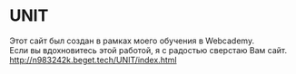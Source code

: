 # UNIT
Этот сайт был создан в рамках моего обучения в Webcademy.
<br> Если вы вдохновитесь этой работой, я с радостью сверстаю Вам сайт.
<br> <a>http://n983242k.beget.tech/UNIT/index.html</a>
